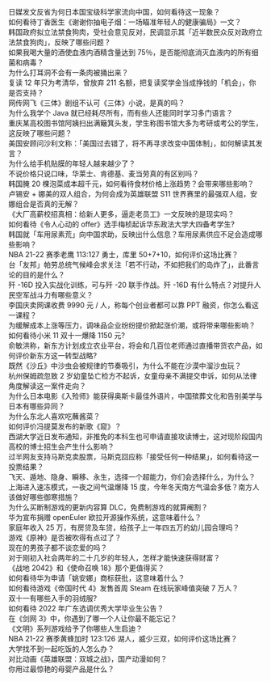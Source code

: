 日媒发文反省为何日本国宝级科学家流向中国，如何看待这一现象？  
如何看待丁香医生《谢谢你抽电子烟：一场瞄准年轻人的健康骗局》一文？  
韩国政府拟立法禁食狗肉，受社会意见反对，民调显示其「近半数民众反对政府立法禁食狗肉」，反映了哪些问题？  
如果我喝大量的酒使血液内酒精含量达到 75％，是否能彻底消灭血液内的所有细菌和病毒？  
为什么打耳洞不会有一条肉被捅出来？  
复读 12 年只为考清华，曾放弃 211 名额，把复读奖学金当成挣钱的「机会」，你是否支持？  
网传网飞《三体》剧组不认可《三体》小说，是真的吗？  
为什么我学个 Java 就已经耗尽所有，而有些人还能同时学习多门语言？  
重庆某高校图书馆阿姨扫出满簸箕头发，学生称图书馆大多为考研或考公的学生，这反映了哪些问题？  
美国安顾问沙利文称：「美国过去错了，将不再寻求改变中国体制」，如何解读其发言？  
为什么给手机贴膜的年轻人越来越少了？  
不说价格只说口味，华莱士、肯德基、麦当劳真的有区别吗？  
韩国腌 20 棵泡菜成本超千元，如何看待食材价格上涨趋势？会带来哪些影响？  
卢锡安 + 娜美的双人组合，为何会成为英雄联盟 S11 世界赛里的最强双人组，安娜组合是否真的无解？  
《大厂高薪校招真相：给新人更多，逼走老员工》一文反映的是现实吗？  
如何看待《令人心动的 offer》选手梅桢起诉华东政法大学大四备考学生?  
韩国就「车用尿素荒」向中国求助，反映出什么信息？车用尿素供应不足会造成哪些影响？  
NBA 21-22 赛季老鹰 113:127 勇士，库里 50+7+10，如何评价这场比赛？  
台「友邦」帕劳总统气候峰会求关注「若不行动，不如把我们的岛炸了」，此番言论的目的是什么？  
歼 -16D 投入实战化训练，可与歼 -20 联手作战。歼 -16D 有什么特点？对提升人民空军战斗力有哪些意义？  
李国庆卖网课收费 9990 元 / 人，称每个创业者都可以靠 PPT 融资，你怎么看这一课程？  
为缓解成本上涨等压力，调味品企业纷纷提价掀起涨价潮，或将带来哪些影响？  
如何看待小米 11 双十一爆降 1150 元?  
俞敏洪称，新东方计划成立农业平台，将会和几百位老师通过直播带货农产品，如何评价新东方这一转型战略?  
既然《沙丘》中沙虫会被规律的节奏吸引，为什么不能在沙漠中溜沙虫玩？  
杭州保姆疏忽致 2 岁幼童坠亡检方不起诉，女童母亲不满提交申诉，如何从法律角度解读这一案件走向？  
为什么日本电影《入殓师》能获得奥斯卡最佳外语片，中国殡葬文化和告别美学与日本有哪些异同？  
为什么东北人喜欢吃蘸酱菜？  
如何评价冯提莫发布的新歌《窥》？  
西湖大学近日发布通知，非推免的本科生也可申请直接攻读博士，这对现阶段国内高校的博士招生会产生什么影响？  
过半网友支持马斯克卖股票，马斯克回应称「接受任何一种结果」，如何看待这一投票结果？  
飞天、遁地、隐身、瞬移、永生，选择一个超能力，你们会选择什么，为什么？  
上海进入速冻模式，一夜之间气温爆降 15 度，今年冬天南方气温会多低？南方人该做好哪些御寒措施？  
为什么买断制游戏的更新内容算 DLC，免费制游戏的就算阉割？  
华为宣布捐赠 openEuler 欧拉开源操作系统，这意味着什么？  
家庭年收入 25 万，有房贷及车贷，给孩子上一年四五万的幼儿园合理吗？  
游戏《原神》是否被吹得有点过了？  
现在的男孩子都不谈恋爱的吗？  
对于刚初入社会两年的二十几岁的年轻人，怎样才能快速获得财富？  
《战地 2042》和《使命召唤 18》那个更值得买？  
如何看待华为申请「姚安娜」商标获批，这意味着什么？  
如何看待游戏《帝国时代 4》发售首周 Steam 在线玩家峰值突破 7 万人？  
双十一有哪些入手的羽绒服?  
如何看待 2022 年广东选调优秀大学毕业生公告？  
在《剑网 3》中，你遇到了哪一个人让你最不能忘记？  
《文明》系列游戏给予了你哪些人生启迪？  
NBA 21-22 赛季黄蜂加时 123:126 湖人，威少三双，如何评价这场比赛？  
大学找不到一起吃饭的人怎么办？  
对比动画《英雄联盟：双城之战》，国产动漫如何？  
你用过最惊艳的母婴产品是什么？  
